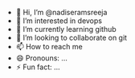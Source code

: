 - 👋 Hi, I’m @nadiseramsreeja
- 👀 I’m interested in devops
- 🌱 I’m currently learning github
- 💞️ I’m looking to collaborate on git
- 📫 How to reach me
- 😄 Pronouns: ...
- ⚡ Fun fact: ...

<!---
nadiseramsreeja/nadiseramsreeja is a ✨ special ✨ repository because its `README.md` (this file) appears on your GitHub profile.
You can click the Preview link to take a look at your changes.
--->
